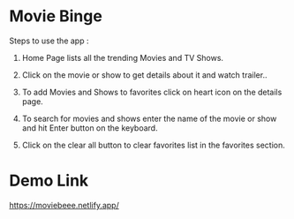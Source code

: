 # Movie Binge

Steps to use the app :

1. Home Page lists all the trending Movies and TV Shows.

2. Click on the movie or show to get details about it and watch trailer..

3. To add Movies and Shows to favorites click on heart icon on the  details page.

4. To search for movies and shows enter the name of the movie or show and hit Enter button on the keyboard.

5. Click on the clear all button to clear favorites list in the favorites section.


# Demo Link

https://moviebeee.netlify.app/
